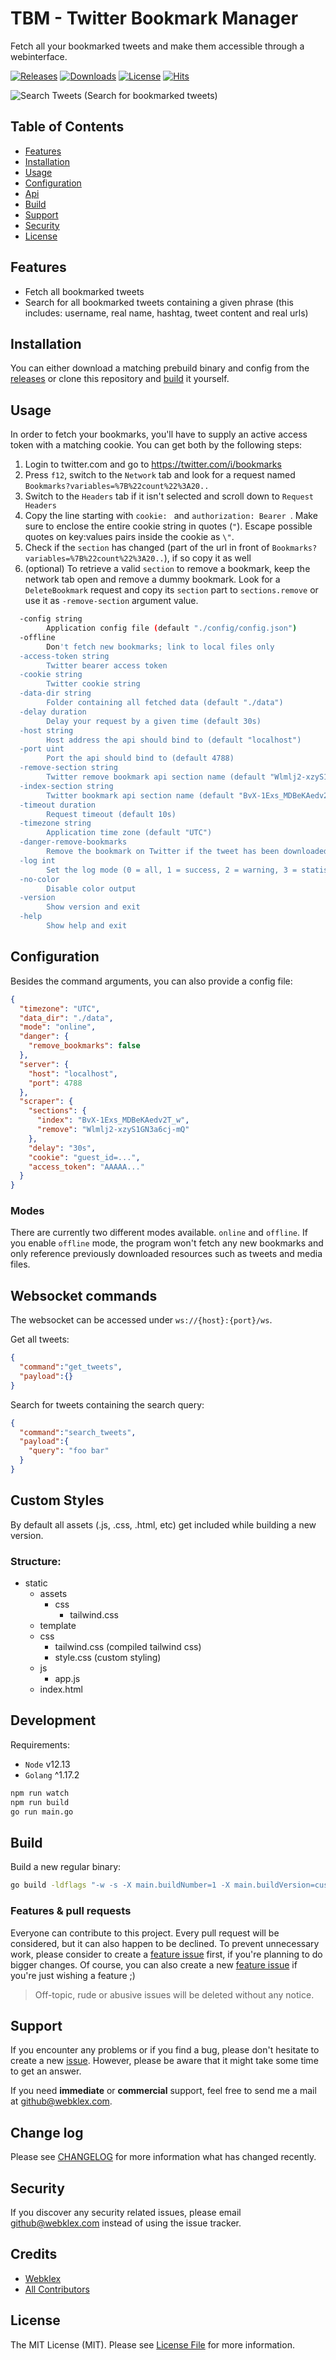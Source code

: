 # TBM - Twitter Bookmark Manager

Fetch all your bookmarked tweets and make them accessible through a webinterface.

[![Releases][ico-release]](https://github.com/Webklex/tbm/releases)
[![Downloads][ico-downloads]](https://github.com/Webklex/tbm/releases)
[![License][ico-license]](LICENSE.md)
[![Hits][ico-hits]][link-hits]

![Search Tweets](.github/images/search_tweets.png)
(Search for bookmarked tweets)

## Table of Contents
- [Features](#features)
- [Installation](#installation)
- [Usage](#usage)
- [Configuration](#configuration)
- [Api](#websocket-commands)
- [Build](#build)
- [Support](#support)
- [Security](#security)
- [License](#license)

## Features
- Fetch all bookmarked tweets
- Search for all bookmarked tweets containing a given phrase (this includes: username, real name, hashtag, tweet content and real urls)

## Installation
You can either download a matching prebuild binary and config from the [releases](https://github.com/Webklex/tbm/releases)
or clone this repository and [build](#build) it yourself.

## Usage
In order to fetch your bookmarks, you'll have to supply an active access token with a matching cookie. 
You can get both by the following steps:
1. Login to twitter.com and go to https://twitter.com/i/bookmarks
2. Press `f12`, switch to the `Network` tab and look for a request named `Bookmarks?variables=%7B%22count%22%3A20..`
3. Switch to the `Headers` tab if it isn't selected and scroll down to `Request Headers`
4. Copy the line starting with `cookie: ` and `authorization: Bearer `. Make sure to enclose the entire cookie string in quotes (```"```). Escape possible quotes on key:values pairs inside the cookie as ```\"```.
5. Check if the `section` has changed (part of the url in front of `Bookmarks?variables=%7B%22count%22%3A20..`), if so copy it as well
6. (optional) To retrieve a valid `section` to remove a bookmark, keep the network tab open and remove a dummy bookmark. Look for a `DeleteBookmark` request and copy its `section` part to `sections.remove` or use it as `-remove-section` argument value.

```bash
  -config string
        Application config file (default "./config/config.json")
  -offline
        Don't fetch new bookmarks; link to local files only
  -access-token string
        Twitter bearer access token
  -cookie string
        Twitter cookie string
  -data-dir string
        Folder containing all fetched data (default "./data")
  -delay duration
        Delay your request by a given time (default 30s)
  -host string
        Host address the api should bind to (default "localhost")
  -port uint
        Port the api should bind to (default 4788)
  -remove-section string
        Twitter remove bookmark api section name (default "Wlmlj2-xzyS1GN3a6cj-mQ")
  -index-section string
        Twitter bookmark api section name (default "BvX-1Exs_MDBeKAedv2T_w")
  -timeout duration
        Request timeout (default 10s)
  -timezone string
        Application time zone (default "UTC")
  -danger-remove-bookmarks
        Remove the bookmark on Twitter if the tweet has been downloaded
  -log int
        Set the log mode (0 = all, 1 = success, 2 = warning, 3 = statistic, 4 = error)
  -no-color
        Disable color output
  -version
        Show version and exit
  -help
        Show help and exit
```

## Configuration
Besides the command arguments, you can also provide a config file:
```json
{
  "timezone": "UTC",
  "data_dir": "./data",
  "mode": "online",
  "danger": {
    "remove_bookmarks": false
  },
  "server": {
    "host": "localhost",
    "port": 4788
  },
  "scraper": {
    "sections": {
      "index": "BvX-1Exs_MDBeKAedv2T_w",
      "remove": "Wlmlj2-xzyS1GN3a6cj-mQ"
    },
    "delay": "30s",
    "cookie": "guest_id=...",
    "access_token": "AAAAA..."
  }
}
```

### Modes
There are currently two different modes available. `online` and `offline`. If you enable 
`offline` mode, the program won't fetch any new bookmarks and only reference previously downloaded
resources such as tweets and media files.

## Websocket commands
The websocket can be accessed under `ws://{host}:{port}/ws`.

Get all tweets:
```json
{
  "command":"get_tweets",
  "payload":{}
}
```
Search for tweets containing the search query:
```json
{
  "command":"search_tweets",
  "payload":{
    "query": "foo bar"
  }
}
```

## Custom Styles
By default all assets (.js, .css, .html, etc) get included while building a new version.

### Structure:
- static
  - assets
    - css
      - tailwind.css
  - template
  - css
    - tailwind.css (compiled tailwind css)
    - style.css (custom styling)
  - js
    - app.js
  - index.html

## Development
Requirements:
- `Node` v12.13
- `Golang` ^1.17.2

```bash
npm run watch
npm run build
go run main.go
```

## Build
Build a new regular binary:
```bash
go build -ldflags "-w -s -X main.buildNumber=1 -X main.buildVersion=custom" -o tbm
```



### Features & pull requests
Everyone can contribute to this project. Every pull request will be considered, but it can also happen to be declined.
To prevent unnecessary work, please consider to create a [feature issue](https://github.com/webklex/tbm/issues/new?template=feature_request.md)
first, if you're planning to do bigger changes. Of course, you can also create a new [feature issue](https://github.com/webklex/tbm/issues/new?template=feature_request.md)
if you're just wishing a feature ;)

>Off-topic, rude or abusive issues will be deleted without any notice.


## Support
If you encounter any problems or if you find a bug, please don't hesitate to create a new [issue](https://github.com/webklex/tbm/issues).
However, please be aware that it might take some time to get an answer.

If you need **immediate** or **commercial** support, feel free to send me a mail at github@webklex.com.

## Change log

Please see [CHANGELOG](CHANGELOG.md) for more information what has changed recently.

## Security

If you discover any security related issues, please email github@webklex.com instead of using the issue tracker.

## Credits
- [Webklex][link-author]
- [All Contributors][link-contributors]

## License
The MIT License (MIT). Please see [License File](LICENSE.md) for more information.

[ico-license]: https://img.shields.io/badge/license-MIT-brightgreen.svg?style=flat-square
[ico-release]: https://img.shields.io/github/v/release/webklex/tbm?style=flat-square
[ico-downloads]: https://img.shields.io/github/downloads/webklex/tbm/total?style=flat-square
[ico-hits]: https://hits.webklex.com/svg/webklex/tbm?1

[link-hits]: https://hits.webklex.com
[link-author]: https://github.com/webklex
[link-contributors]: https://github.com/webklex/tbm/graphs/contributors
